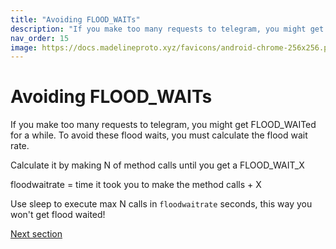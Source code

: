 ```yaml
---
title: "Avoiding FLOOD_WAITs"
description: "If you make too many requests to telegram, you might get FLOOD_WAITed for a while. To avoid these flood waits, you must calculate the flood wait rate.  "
nav_order: 15
image: https://docs.madelineproto.xyz/favicons/android-chrome-256x256.png
---
```

# Avoiding FLOOD_WAITs

If you make too many requests to telegram, you might get FLOOD_WAITed for a while. To avoid these flood waits, you must calculate the flood wait rate.  

Calculate it by making N of method calls until you get a FLOOD_WAIT_X   
 
floodwaitrate = time it took you to make the method calls + X

Use sleep to execute max N calls in `floodwaitrate` seconds, this way you won't get flood waited!

<a href="https://docs.madelineproto.xyz/docs/LOGGING.html">Next section</a>
